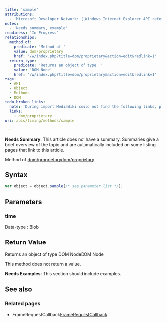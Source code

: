 ```yaml
---
title: 'sample'
attributions:
  - 'Microsoft Developer Network: [[Windows Internet Explorer API reference](http://msdn.microsoft.com/en-us/library/ie/hh828809%28v=vs.85%29.aspx) Article]'
notes:
  - 'Needs summary, example'
readiness: 'In Progress'
relationships:
  method_of:
    predicate: 'Method of '
    value: dom/proprietary
    href: '/w/index.php?title=dom/proprietary&action=edit&redlink=1'
  return_type:
    predicate: 'Returns an object of type  '
    value: 'DOM Node'
    href: '/w/index.php?title=dom/proprietary&action=edit&redlink=1'
tags:
  - API
  - Object
  - Methods
  - DOM
todo_broken_links:
  note: 'During import MediaWiki could not find the following links, please fix and adjust this list.'
  links:
    - dom/proprietary
uri: apis/timing/methods/sample

---
```

**Needs Summary**: This article does not have a summary. Summaries give a brief overview of the topic and are automatically included on some listing pages that link to this article.

Method of [dom/proprietary](/w/index.php?title=dom/proprietary&action=edit&redlink=1)[dom/proprietary](/w/index.php?title=dom/proprietary&action=edit&redlink=1)

## Syntax

``` js
var object = object.sample(/* see parameter list */);
```

## Parameters

### time

 Data-type
:   Blob

## Return Value

Returns an object of type DOM NodeDOM Node

This method does not return a value.

**Needs Examples**: This section should include examples.

## See also

### Related pages

-   FrameRequestCallback[FrameRequestCallback](/apis/timing/objects/FrameRequestCallback)
